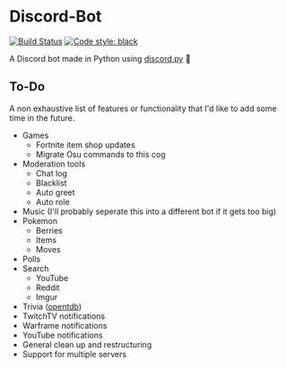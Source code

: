 # Discord-Bot
[![Build Status](https://travis-ci.com/andrewlee91/Discord-Bot.svg?branch=master)](https://travis-ci.com/andrewlee91/Discord-Bot)
[![Code style: black](https://img.shields.io/badge/code%20style-black-000000.svg)](https://github.com/python/black)

A Discord bot made in Python using [discord.py](https://github.com/Rapptz/discord.py) 🤖

## To-Do
A non exhaustive list of features or functionality that I'd like to add some time in the future.
- Games
  - Fortnite item shop updates
  - Migrate Osu commands to this cog
- Moderation tools
  - Chat log
  - Blacklist
  - Auto greet
  - Auto role
- Music (I'll probably seperate this into a different bot if it gets too big)
- Pokemon
  - Berries
  - Items
  - Moves
- Polls
- Search
  - YouTube
  - Reddit
  - Imgur
- Trivia ([opentdb](https://opentdb.com/))
- TwitchTV notifications
- Warframe notifications
- YouTube notifications
- General clean up and restructuring 
- Support for multiple servers
